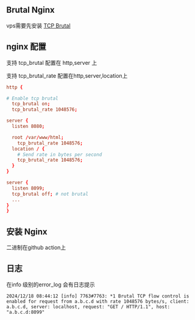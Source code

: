 ## Brutal Nginx

vps需要先安装 [TCP Brutal](https://github.com/apernet/tcp-brutal)

## nginx 配置

支持 tcp_brutal 配置在 http,server 上

支持 tcp_brutal_rate 配置在http,server,location上

```conf
http {

# Enable tcp brutal
  tcp_brutal on;
  tcp_brutal_rate 1048576;

server {
  listen 8080;

  root /var/www/html;
    tcp_brutal_rate 1048576;    
  location / {
    # Send rate in bytes per second
    tcp_brutal_rate 1048576;
  }
}

server {
  listen 8099;
  tcp_brutal off; # not brutal
  ... 
}
}
```

## 安装 Nginx

二进制在github action上

## 日志

在info 级别的error_log 会有日志提示

```
2024/12/18 08:44:12 [info] 7763#7763: *1 Brutal TCP flow control is enabled for request from a.b.c.d with rate 1048576 bytes/s, client: a.b.c.d, server: localhost, request: "GET / HTTP/1.1", host: "a.b.c.d:8099"
```
